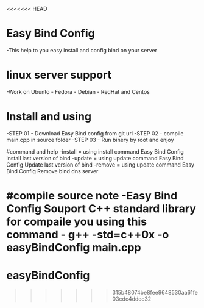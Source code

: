 <<<<<<< HEAD
# Easy Bind Config
 -This help to you easy install and config bind on your server 

# linux server support 
 -Work on Ubunto - Fedora - Debian - RedHat and Centos

# Install and using 
 -STEP 01 - Download Easy Bind config from git url
 -STEP 02 - compile main.cpp in source folder
 -STEP 03 - Run binery by root and enjoy 

#command and help
 -install = using install command Easy Bind Config install last version of bind
 -update  = using update  command Easy Bind Config Update  last version of bind
 -remove  = using update  command Easy Bind Config Remove  bind dns server

#compile source note 
 -Easy Bind Config Souport C++ standard library for compaile you using this command 
 	- g++ -std=c++0x  -o easyBindConfig main.cpp
=======
# easyBindConfig
>>>>>>> 315b48074be8fee9648530aa61fe03cdc4ddec32
